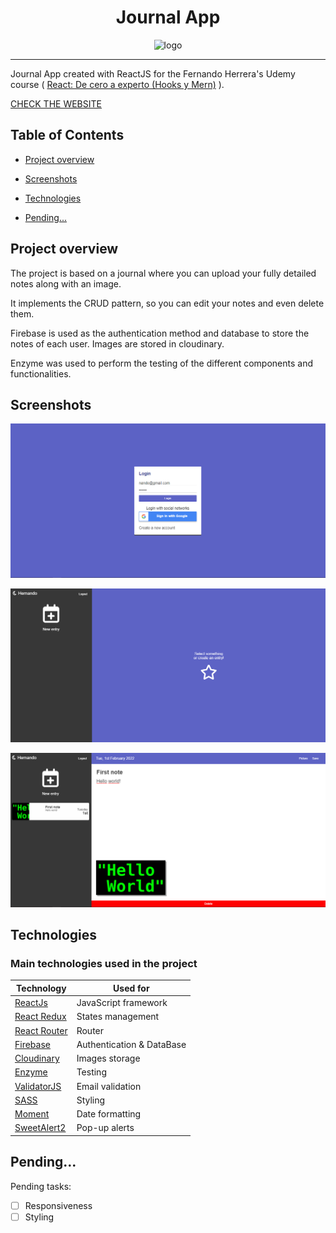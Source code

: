 <div align="center">
    <h1>Journal App</h1>
    <img src="https://res.cloudinary.com/practicaldev/image/fetch/s--BxQ7CA2Z--/c_imagga_scale,f_auto,fl_progressive,h_420,q_auto,w_1000/https://dev-to-uploads.s3.amazonaws.com/i/grki97glctbmjydzqejw.png" height='200px' alt='logo'>
    <hr/>
</div>

Journal App created with ReactJS for the Fernando Herrera's Udemy course ( [React: De cero a experto (Hooks y Mern)](https://www.udemy.com/course/react-cero-experto/) ).

[CHECK THE WEBSITE](https://ferbuono.github.io/journal-app/)



## Table of Contents

* [Project overview](#project-overview)

* [Screenshots](#screenshots)

* [Technologies](#technologies)

* [Pending...](#pending)


## Project overview

The project is based on a journal where you can upload your fully detailed notes along with an image. 

It implements the CRUD pattern, so you can edit your notes and even delete them.

Firebase is used as the authentication method and database to store the notes of each user. Images are stored in cloudinary.

Enzyme was used to perform the testing of the different components and functionalities.

	
## Screenshots

![Login](src/assets/images/screen1.png)

![Main page](src/assets/images/screen2.png)

![Note created](src/assets/images/screen3.png)



## Technologies

### Main technologies used in the project

| Technology                                                       | Used for                  |
| ---------------------------------------------------------------- | ------------------------- |
| [ReactJs](https://es.reactjs.org/)                               | JavaScript framework      |
| [React Redux](https://react-redux.js.org/)                       | States management         |
| [React Router](https://reactrouter.com/)                         | Router                    |
| [Firebase](https://firebase.google.com/?hl=es)                   | Authentication & DataBase |
| [Cloudinary](https://cloudinary.com/)                            | Images storage            |
| [Enzyme](https://enzymejs.github.io/enzyme/)                     | Testing                   |
| [ValidatorJS](https://www.npmjs.com/package/validatorjs)         | Email validation          |
| [SASS](https://sass-lang.com/)                                   | Styling                   |
| [Moment](https://momentjs.com/)                                  | Date formatting           |
| [SweetAlert2](https://sweetalert2.github.io/)                    | Pop-up alerts             |

	
## Pending...

Pending tasks:
- [ ] Responsiveness
- [ ] Styling
